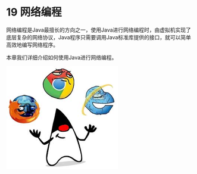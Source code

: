 # 19 网络编程

网络编程是Java最擅长的方向之一，使用Java进行网络编程时，由虚拟机实现了底层复杂的网络协议，Java程序只需要调用Java标准库提供的接口，就可以简单高效地编写网络程序。

本章我们详细介绍如何使用Java进行网络编程。

![java-network](pic/19.0-%E7%BD%91%E7%BB%9C%E7%BC%96%E7%A8%8B/l)